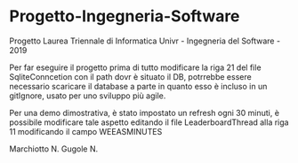 # Progetto-Ingegneria-Software

Progetto Laurea Triennale di Informatica Univr - Ingegneria del Software - 2019 

Per far eseguire il progetto prima di tutto modificare la riga 21 del file SqliteConncetion con il path dovr è situato il DB,
potrrebbe essere necessario scaricare il database a parte in quanto esso è incluso in un gitIgnore, usato per uno sviluppo più agile.

Per una demo dimostrativa, è stato impostato un refresh ogni 30 minuti, è possibile modificare tale aspetto editando il file
LeaderboardThread alla riga 11 modificando il campo WEEASMINUTES

Marchiotto N.
Gugole N.
